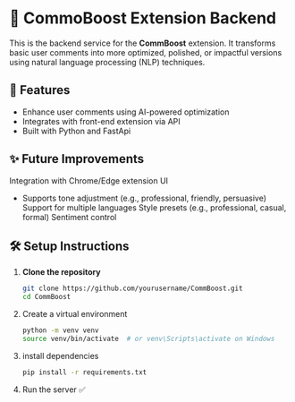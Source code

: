 # 🧠 CommoBoost Extension Backend

This is the backend service for the **CommBoost** extension. It transforms basic user comments into more optimized, polished, or impactful versions using natural language processing (NLP) techniques.

## 🚀 Features

- Enhance user comments using AI-powered optimization
- Integrates with front-end extension via API
-  Built with Python and FastApi

## ✨ Future Improvements
Integration with Chrome/Edge extension UI
- Supports tone adjustment (e.g., professional, friendly, persuasive)
Support for multiple languages
Style presets (e.g., professional, casual, formal)
Sentiment control

## 🛠️ Setup Instructions

1. **Clone the repository**
   ```bash
   git clone https://github.com/yourusername/CommBoost.git
   cd CommBoost
2. Create a virtual environment
   ```bash
   python -m venv venv
   source venv/bin/activate  # or venv\Scripts\activate on Windows

4. install dependencies
    ```bash
   pip install -r requirements.txt

6. Run the server ✅

